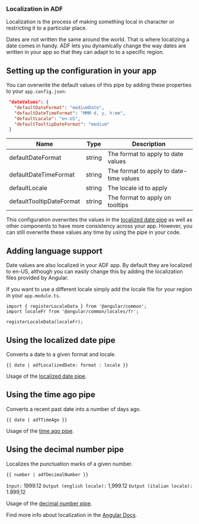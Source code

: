 ### Localization in ADF

Localization is the process of making something local in character or restricting it to a particular place. 

Dates are not written the same around the world. That is where localizing a date comes in handy. ADF lets you dynamically change the way dates are written in your app so that they can adapt to to a specific region.

## Setting up the configuration in your app

You can overwrite the default values of this pipe by adding these properties to your `app.config.json`:

```json
 "dateValues": {
   "defaultDateFormat": "mediumDate",
   "defaultDateTimeFormat": "MMM d, y, h:mm",
   "defaultLocale": "en-US",
   "defaultTooltipDateFormat": "medium"
 }
```

| Name | Type | Description |
| ---- | ---- | ----------- |
| defaultDateFormat | string | The format to apply to date values |
| defaultDateTimeFormat | string | The format to apply to date-time values |
| defaultLocale | string | The locale id to apply |
| defaultTooltipDateFormat | string | The format to apply on tooltips |

This configuration overwrites the values in the [localized date pipe](../core/pipes/localized-date.pipe.md) as well as other components to have more consistency across your app. However, you can still overwrite these values any time by using the pipe in your code. 

## Adding language support

Date values are also localized in your ADF app. By default they are localized to en-US, although you can easily change this by adding the localization files provided by Angular.

If you want to use a different locale simply add the locale file for your region in your `app.module.ts`.

<!-- {% raw %} -->

    import { registerLocaleData } from '@angular/common';
    import localeFr from '@angular/common/locales/fr';

    registerLocaleData(localeFr);

<!-- {% endraw %} -->

## Using the localized date pipe

Converts a date to a given format and locale.

<!-- {% raw %} -->

    {{ date | adfLocalizedDate: format : locale }}

<!-- {% endraw %} -->

Usage of the [localized date pipe](../core/pipes/localized-date.pipe.md).

## Using the time ago pipe

Converts a recent past date into a number of days ago.

<!-- {% raw %} -->

    {{ date | adfTimeAgo }}

<!-- {% endraw %} -->

Usage of the [time ago pipe](../core/pipes/time-ago.pipe.md).

## Using the decimal number pipe

Localizes the punctuation marks of a given number.

<!-- {% raw %} -->

    {{ number | adfDecimalNumber }}

<!-- {% endraw %} -->

`Input:` 1999.12
`Output (english locale):` 1,999.12
`Output (italian locale):` 1.999,12

Usage of the [decimal number pipe](../core/pipes/decimal-number.pipe.md).

Find more info about localization in the [Angular Docs](https://angular.io/guide/i18n#setting-up-the-locale-of-your-app).
